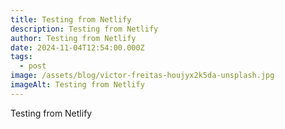 ```yaml
---
title: Testing from Netlify
description: Testing from Netlify
author: Testing from Netlify
date: 2024-11-04T12:54:00.000Z
tags:
  - post
image: /assets/blog/victor-freitas-houjyx2k5da-unsplash.jpg
imageAlt: Testing from Netlify
---
```

Testing from Netlify
